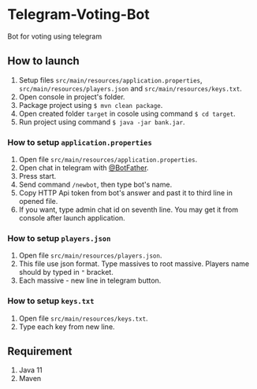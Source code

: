 # Telegram-Voting-Bot
Bot for voting using telegram

## How to launch
1. Setup files `src/main/resources/application.properties`, `src/main/resources/players.json` and `src/main/resources/keys.txt`.
2. Open console in project's folder.
3. Package project using `$ mvn clean package`.
4. Open created folder `target` in cosole using command `$ cd target`.
5. Run project using command `$ java -jar bank.jar`.

### How to setup `application.properties`
1. Open file `src/main/resources/application.properties`.
2. Open chat in telegram with [@BotFather](https://t.me/BotFather).
3. Press start.
4. Send command `/newbot`, then type bot's name.
5. Copy HTTP Api token from bot's answer and past it to third line in opened file.
6. If you want, type admin chat id on seventh line. You may get it from console after launch application.

### How to setup `players.json`
1. Open file `src/main/resources/players.json`.
2. This file use json format. Type massives to root massive. Players name should by typed in `"` bracket.
3. Each massive - new line in telegram button.

### How to setup `keys.txt`
1. Open file `src/main/resources/keys.txt`.
2. Type each key from new line.

## Requirement
1. Java 11
2. Maven